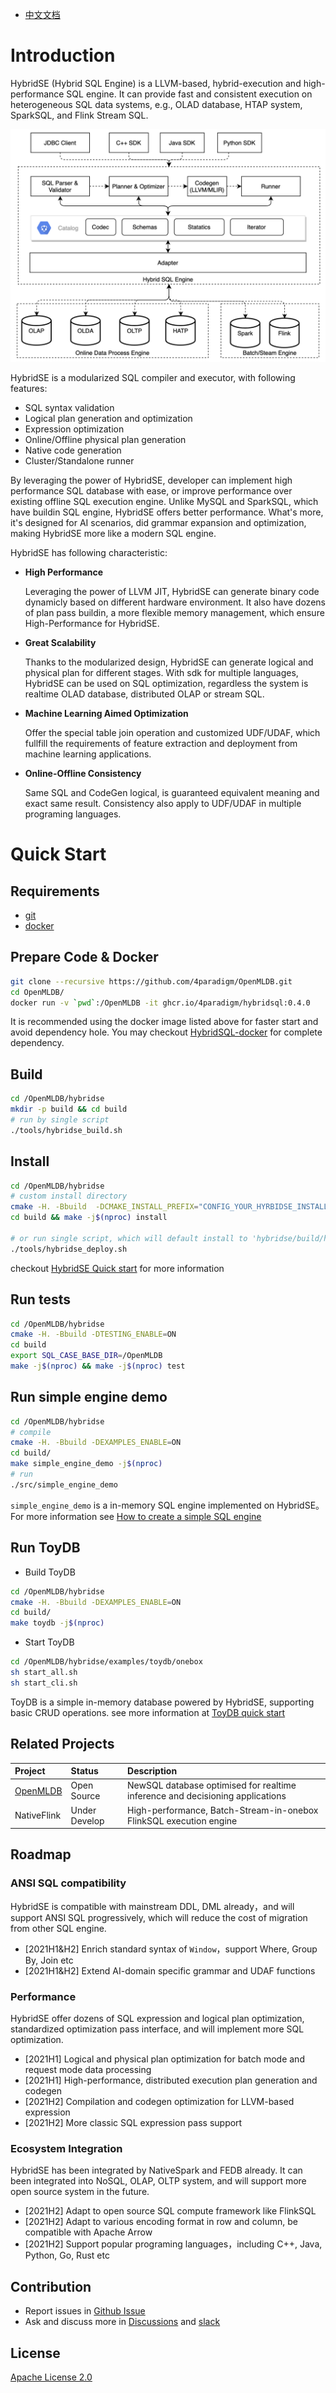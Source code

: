 - [中文文档](README-zh.md)

# Introduction

HybridSE (Hybrid SQL Engine) is a LLVM-based, hybrid-execution and high-performance SQL engine. It can provide fast and consistent execution on heterogeneous SQL data systems, e.g., OLAD database, HTAP system, SparkSQL, and Flink Stream SQL.

![image-hybridse](images/HybridSE.png)

HybridSE is a modularized SQL compiler and executor, with following features:

- SQL syntax validation
- Logical plan generation and optimization
- Expression optimization
- Online/Offline physical plan generation
- Native code generation
- Cluster/Standalone runner

By leveraging the power of HybridSE, developer can implement high performance SQL database with ease, or improve performance over existing offline SQL execution engine.
Unlike MySQL and SparkSQL, which have buildin SQL engine, HybridSE offers better performance. What's more, it's designed for AI scenarios,
did grammar expansion and optimization, making HybridSE more like a modern SQL engine.

HybridSE has following characteristic:

- **High Performance**

  Leveraging the power of LLVM JIT, HybridSE can generate binary code dynamicly based on different hardware environment. It also have dozens of plan pass buildin, a more flexible memory management,
  which ensure High-Performance for HybridSE.

- **Great Scalability**

  Thanks to the modularized design, HybridSE can generate logical and physical plan for different stages.
  With sdk for multiple languages, HybridSE can be used on SQL optimization, regardless the system is realtime OLAD database, distributed OLAP or stream SQL.

- **Machine Learning Aimed Optimization**

  Offer the special table join operation and customized UDF/UDAF, which fullfill the requirements of feature extraction and deployment from machine learning applications.

- **Online-Offline Consistency**

  Same SQL and CodeGen logical, is guaranteed equivalent meaning and exact same result. Consistency also apply to UDF/UDAF in multiple programing languages.

# Quick Start

## Requirements

- [git](https://git-scm.com)
- [docker](https://docs.docker.com/engine/install/)

## Prepare Code & Docker

```bash
git clone --recursive https://github.com/4paradigm/OpenMLDB.git
cd OpenMLDB/
docker run -v `pwd`:/OpenMLDB -it ghcr.io/4paradigm/hybridsql:0.4.0
```

It is recommended using the docker image listed above for faster start and avoid dependency hole. You may checkout [HybridSQL-docker](https://github.com/4paradigm/OpenMLDB/tree/main/hybridse/docker) for complete dependency.

## Build

```bash
cd /OpenMLDB/hybridse
mkdir -p build && cd build
# run by single script
./tools/hybridse_build.sh
```

## Install

```bash
cd /OpenMLDB/hybridse
# custom install directory
cmake -H. -Bbuild  -DCMAKE_INSTALL_PREFIX="CONFIG_YOUR_HYRBIDSE_INSTALL_DIR"
cd build && make -j$(nproc) install

# or run single script, which will default install to 'hybridse/build/hybridse'
./tools/hybridse_deploy.sh
```

checkout [HybridSE Quick start](https://github.com/4paradigm/HybridSQL-docs/blob/main/hybridse/usage/quick_start.md) for more information

## Run tests

```bash
cd /OpenMLDB/hybridse
cmake -H. -Bbuild -DTESTING_ENABLE=ON
cd build
export SQL_CASE_BASE_DIR=/OpenMLDB
make -j$(nproc) && make -j$(nproc) test
```

## Run simple engine demo

```bash
cd /OpenMLDB/hybridse
# compile
cmake -H. -Bbuild -DEXAMPLES_ENABLE=ON
cd build/
make simple_engine_demo -j$(nproc)
# run
./src/simple_engine_demo
```

`simple_engine_demo` is a in-memory SQL engine implemented on HybridSE。For more information see [How to create a simple SQL engine](https://github.com/4paradigm/HybridSQL-docs/blob/feat/simple_engine_demo_doc/hybridse/usage/simple_engine_demo.md)

## Run ToyDB

- Build ToyDB

```bash
cd /OpenMLDB/hybridse
cmake -H. -Bbuild -DEXAMPLES_ENABLE=ON
cd build/
make toydb -j$(nproc)
```

- Start ToyDB

```bash
cd /OpenMLDB/hybridse/examples/toydb/onebox
sh start_all.sh
sh start_cli.sh
```

ToyDB is a simple in-memory database powered by HybridSE, supporting basic CRUD operations. see more information at [ToyDB quick start](https://github.com/4paradigm/HybridSQL-docs/blob/feat/hybridse-quick-start-doc/hybridse/usage/toydb_usage/toydb_quickstart.md)

## Related Projects

| Project                                                 | Status        | Description                                                               |
| :------------------------------------------------------ | :------------ | :------------------------------------------------------------------------ |
| [OpenMLDB](https://github.com/4paradigm/OpenMLDB)               | Open Source   | NewSQL database optimised for realtime inference and decisioning applications          |
| NativeFlink                                             | Under Develop | High-performance, Batch-Stream-in-onebox FlinkSQL execution engine           |

## Roadmap

### ANSI SQL compatibility

HybridSE is compatible with mainstream DDL, DML already，and will support ANSI SQL progressively, which will reduce the cost of migration from other SQL engine.

- [2021H1&H2] Enrich standard syntax of `Window`，support Where, Group By, Join etc
- [2021H1&H2] Extend AI-domain specific grammar and UDAF functions

### Performance

HybridSE offer dozens of SQL expression and logical plan optimization, standardized optimization pass interface, and will implement more SQL optimization.

- [2021H1] Logical and physical plan optimization for batch mode and request mode data processing
- [2021H1] High-performance, distributed execution plan generation and codegen
- [2021H2] Compilation and codegen optimization for LLVM-based expression
- [2021H2] More classic SQL expression pass support

### Ecosystem Integration

HybridSE has been integrated by NativeSpark and FEDB already. It can been integrated into NoSQL, OLAP, OLTP system, and will support more open source system in the future.

- [2021H2] Adapt to open source SQL compute framework like FlinkSQL
- [2021H2] Adapt to various encoding format in row and column, be compatible with Apache Arrow
- [2021H2] Support popular programing languages，including C++, Java, Python, Go, Rust etc

## Contribution

- Report issues in [Github Issue](https://github.com/4paradigm/HybridSE/issues)
- Ask and discuss more in [Discussions](https://github.com/4paradigm/HybridSE/discussions) and [slack](https://hybridsql-ws.slack.com/archives/C01R7LAF6AY)

## License

[Apache License 2.0](https://github.com/4paradigm/HybridSE/blob/main/LICENSE)
